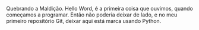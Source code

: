 Quebrando a Maldição. Hello Word, é a primeira coisa que ouvimos, quando começamos a programar.
Então não poderia deixar de lado, e no meu primeiro repositório Git, deixar aqui está marca usando Python.
